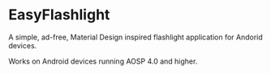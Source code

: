 EasyFlashlight
==============

A simple, ad-free, Material Design inspired flashlight application for Andorid devices.

Works on Android devices running AOSP 4.0 and higher.
